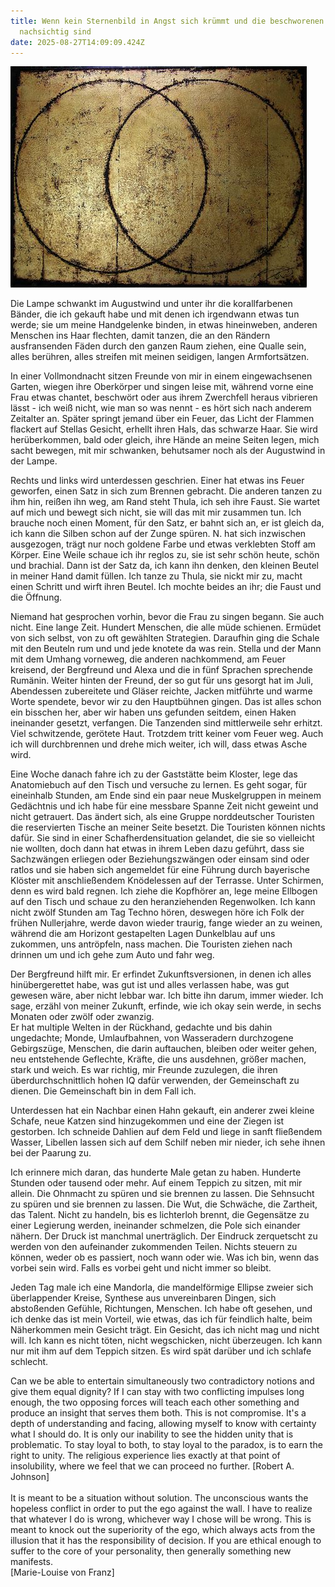 ```yaml
---
title: Wenn kein Sternenbild in Angst sich krümmt und die beschworenen Geister
  nachsichtig sind
date: 2025-08-27T14:09:09.424Z
---
```

![](/uploads/mandorla.jpeg)

Die Lampe schwankt im Augustwind und unter ihr die korallfarbenen Bänder, die ich gekauft habe und mit denen ich irgendwann etwas tun werde; sie um meine Handgelenke binden, in etwas hineinweben, anderen Menschen ins Haar flechten, damit tanzen, die an den Rändern ausfransenden Fäden durch den ganzen Raum ziehen, eine Qualle sein, alles berühren, alles streifen mit meinen seidigen, langen Armfortsätzen.

In einer Vollmondnacht sitzen Freunde von mir in einem eingewachsenen Garten, wiegen ihre Oberkörper und singen leise mit, während vorne eine Frau etwas chantet, beschwört oder aus ihrem Zwerchfell heraus vibrieren lässt - ich weiß nicht, wie man so was nennt - es hört sich nach anderem Zeitalter an. Später springt jemand über ein Feuer, das Licht der Flammen flackert auf Stellas Gesicht, erhellt ihren Hals, das schwarze Haar. Sie wird herüberkommen, bald oder gleich, ihre Hände an meine Seiten legen, mich sacht bewegen, mit mir schwanken, behutsamer noch als der Augustwind in der Lampe.

Rechts und links wird unterdessen geschrien. Einer hat etwas ins Feuer geworfen, einen Satz in sich zum Brennen gebracht. Die anderen tanzen zu ihm hin, reißen ihn weg, am Rand steht Thula, ich seh ihre Faust. Sie wartet auf mich und bewegt sich nicht, sie will das mit mir zusammen tun. Ich brauche noch einen Moment, für den Satz, er bahnt sich an, er ist gleich da, ich kann die Silben schon auf der Zunge spüren. N. hat sich inzwischen ausgezogen, trägt nur noch goldene Farbe und etwas verklebten Stoff am Körper. Eine Weile schaue ich ihr reglos zu, sie ist sehr schön heute, schön und brachial. Dann ist der Satz da, ich kann ihn denken, den kleinen Beutel in meiner Hand damit füllen. Ich tanze zu Thula, sie nickt mir zu, macht einen Schritt und wirft ihren Beutel. Ich mochte beides an ihr; die Faust und die Öffnung.

Niemand hat gesprochen vorhin, bevor die Frau zu singen begann. Sie auch nicht. Eine lange Zeit. Hundert Menschen, die alle müde schienen. Ermüdet von sich selbst, von zu oft gewählten Strategien. Daraufhin ging die Schale mit den Beuteln rum und und jede knotete da was rein. Stella und der Mann mit dem Umhang vorneweg, die anderen nachkommend, am Feuer kreisend, der Bergfreund und Alexa und die in fünf Sprachen sprechende Rumänin. Weiter hinten der Freund, der so gut für uns gesorgt hat im Juli, Abendessen zubereitete und Gläser reichte, Jacken mitführte und warme Worte spendete, bevor wir zu den Hauptbühnen gingen. Das ist alles schon ein bisschen her, aber wir haben uns gefunden seitdem, einen Haken ineinander gesetzt, verfangen. Die Tanzenden sind mittlerweile sehr erhitzt. Viel schwitzende, gerötete Haut. Trotzdem tritt keiner vom Feuer weg. Auch ich will durchbrennen und drehe mich weiter, ich will, dass etwas Asche wird.

Eine Woche danach fahre ich zu der Gaststätte beim Kloster, lege das Anatomiebuch auf den Tisch und versuche zu lernen. Es geht sogar, für eineinhalb Stunden, am Ende sind ein paar neue Muskelgruppen in meinem Gedächtnis und ich habe für eine messbare Spanne Zeit nicht geweint und nicht getrauert. Das ändert sich, als eine Gruppe norddeutscher Touristen die reservierten Tische an meiner Seite besetzt. Die Touristen können nichts dafür. Sie sind in einer Schafherdensituation gelandet, die sie so vielleicht nie wollten, doch dann hat etwas in ihrem Leben dazu geführt, dass sie Sachzwängen erliegen oder Beziehungszwängen oder einsam sind oder ratlos und sie haben sich angemeldet für eine Führung durch bayerische Klöster mit anschließendem Knödelessen auf der Terrasse. Unter Schirmen, denn es wird bald regnen. Ich ziehe die Kopfhörer an, lege meine Ellbogen auf den Tisch und schaue zu den heranziehenden Regenwolken. Ich kann nicht zwölf Stunden am Tag Techno hören, deswegen höre ich Folk der frühen Nullerjahre, werde davon wieder traurig, fange wieder an zu weinen, während die am Horizont gestapelten Lagen Dunkelblau auf uns zukommen, uns antröpfeln, nass machen. Die Touristen ziehen nach drinnen um und ich gehe zum Auto und fahr weg.

Der Bergfreund hilft mir. Er erfindet Zukunftsversionen, in denen ich alles hinübergerettet habe, was gut ist und alles verlassen habe, was gut gewesen wäre, aber nicht lebbar war. Ich bitte ihn darum, immer wieder. Ich sage, erzähl von meiner Zukunft, erfinde, wie ich okay sein werde, in sechs Monaten oder zwölf oder zwanzig.\
Er hat multiple Welten in der Rückhand, gedachte und bis dahin ungedachte; Monde, Umlaufbahnen, von Wasseradern durchzogene Gebirgszüge, Menschen, die darin auftauchen, bleiben oder weiter gehen, neu entstehende Geflechte, Kräfte, die uns ausdehnen, größer machen, stark und weich. Es war richtig, mir Freunde zuzulegen, die ihren überdurchschnittlich hohen IQ dafür verwenden, der Gemeinschaft zu dienen. Die Gemeinschaft bin in dem Fall ich.

Unterdessen hat ein Nachbar einen Hahn gekauft, ein anderer zwei kleine Schafe, neue Katzen sind hinzugekommen und eine der Ziegen ist gestorben. Ich schneide Dahlien auf dem Feld und liege in sanft fließendem Wasser, Libellen lassen sich auf dem Schilf neben mir nieder, ich sehe ihnen bei der Paarung zu.

Ich erinnere mich daran, das hunderte Male getan zu haben. Hunderte Stunden oder tausend oder mehr. Auf einem Teppich zu sitzen, mit mir allein. Die Ohnmacht zu spüren und sie brennen zu lassen. Die Sehnsucht zu spüren und sie brennen zu lassen. Die Wut, die Schwäche, die Zartheit, das Talent. Nicht zu handeln, bis es lichterloh brennt, die Gegensätze zu einer Legierung werden, ineinander schmelzen, die Pole sich einander nähern. Der Druck ist manchmal unerträglich. Der Eindruck zerquetscht zu werden von den aufeinander zukommenden Teilen. Nichts steuern zu können, weder ob es passiert, noch wann oder wie. Was ich bin, wenn das vorbei sein wird. Falls es vorbei geht und nicht immer so bleibt.

Jeden Tag male ich eine Mandorla, die mandelförmige Ellipse zweier sich überlappender Kreise, Synthese aus unvereinbaren Dingen, sich abstoßenden Gefühle, Richtungen, Menschen. Ich habe oft gesehen, und ich denke das ist mein Vorteil, wie etwas, das ich für feindlich halte, beim Näherkommen mein Gesicht trägt. Ein Gesicht, das ich nicht mag und nicht will. Ich kann es nicht töten, nicht wegschicken, nicht überzeugen. Ich kann nur mit ihm auf dem Teppich sitzen. Es wird spät darüber und ich schlafe schlecht. 

Can we be able to entertain simultaneously two contradictory notions and give them equal dignity? If I can stay with two conflicting impulses long enough, the two opposing forces will teach each other something and produce an insight that serves them both. This is not compromise. It's a depth of understanding and facing, allowing myself to know with certainty what I should do. It is only our inability to see the hidden unity that is problematic. To stay loyal to both, to stay loyal to the paradox, is to earn the right to unity. The religious experience lies exactly at that point of insolubility, where we feel that we can proceed no further. \[Robert A. Johnson]\
\
It is meant to be a situation without solution. The unconscious wants the hopeless conflict in order to put the ego against the wall. I have to realize that whatever I do is wrong, whichever way I chose will be wrong. This is meant to knock out the superiority of the ego, which always acts from the illusion that it has the responsibility of decision. If you are ethical enough to suffer to the core of your personality, then generally something new manifests.\
\[Marie-Louise von Franz]